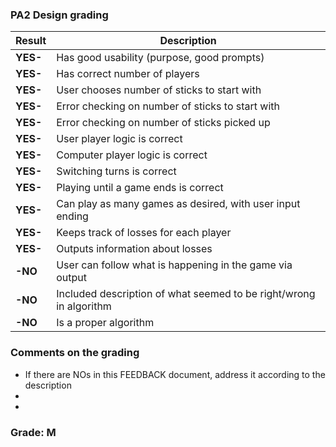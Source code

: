 ### PA2 Design grading


| Result  | Description                                      |
|---------|--------------------------------------------------|
| **YES-** | Has good usability (purpose, good prompts)      |
| **YES-** | Has correct number of players                   |
| **YES-** | User chooses number of sticks to start with     |
| **YES-** | Error checking on number of sticks to start with|
| **YES-** | Error checking on number of sticks picked up    |
| **YES-** | User player logic is correct                    |
| **YES-** | Computer player logic is correct                |
| **YES-** | Switching turns is correct                      |
| **YES-** | Playing until a game ends is correct            |
| **YES-** | Can play as many games as desired, with user input ending |
| **YES-** | Keeps track of losses for each player           |
| **YES-** | Outputs information about losses                |
| **-NO**  | User can follow what is happening in the game via output |
| **-NO**  | Included description of what seemed to be right/wrong in algorithm |
| **-NO**  | Is a proper algorithm                           |

### Comments on the grading
- If there are NOs in this FEEDBACK document, address it according to the description
- 
- 
### Grade: M